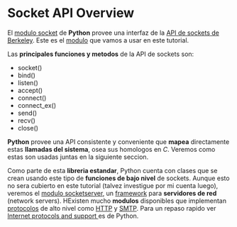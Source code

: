 # Socket API Overview

El [modulo socket](https://docs.python.org/3/library/socket.html) de **Python** provee una interfaz de la [API de sockets de Berkeley](https://en.wikipedia.org/wiki/Berkeley_sockets). Este es el [modulo](https://www.iaa.csic.es/python/Iniciacion_Python_Modulos.pdf) que vamos a usar en este tutorial. 

Las **principales funciones y metodos** de la API de sockets son:

- socket()
- bind()
- listen()
- accept()
- connect()
- connect_ex()
- send()
- recv()
- close()

**Python** provee una API consistente y conveniente que **mapea** directamente estas **llamadas del sistema**, osea sus homologos en *C*. Veremos como estas son usadas juntas en la siguiente seccion.

Como parte de esta **libreria estandar**, Python cuenta con clases que se crean usando este tipo de **funciones de bajo nivel** de sockets. Aunque esto no sera cubierto en este tutorial (talvez investigue por mi cuenta luego), veremos el [modulo socketserver](https://docs.python.org/3/library/socketserver.html), un [framework](https://es.wikipedia.org/wiki/Framework) para **servidores de red** (network servers). HExisten mucho **modulos** disponibles que implementan [protocolos](https://es.wikipedia.org/wiki/Familia_de_protocolos_de_internet) de alto nivel como [HTTP](https://es.wikipedia.org/wiki/Protocolo_de_transferencia_de_hipertexto) y [SMTP](https://www.ibm.com/support/knowledgecenter/es/ssw_i5_54/rzair/rzairemcommnd.htm). Para un repaso rapido ver [Internet protocols and support ](https://docs.python.org/3/library/internet.html) es de Python.

